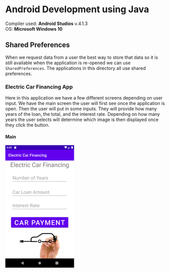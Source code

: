 # Android Development using Java

Compiler used: **Android Studios** v.4.1.3 <br />
OS: **Microsoft Windows 10**

## Shared Preferences

When we request data from a user the best way to store that data so it is still available when the application is re-opened we can use `SharedPreferences`. The applications in this directory all use shared preferences.


### Electric Car Financing App

Here in this application we have a few different screens depending on user input. We have the main screen the user will first see once the application is open. Then the user will put in some inputs. They will provide how many years of the loan, the total, and the interest rate. Depending on how many years the user selects will determine which image is then displayed once they click the button. 


#### Main

![Main](https://github.com/aquaman48/Android-Apps/blob/main/Screenshots/Electric-Car-Financing-App/Electric_Car_Main.png)
